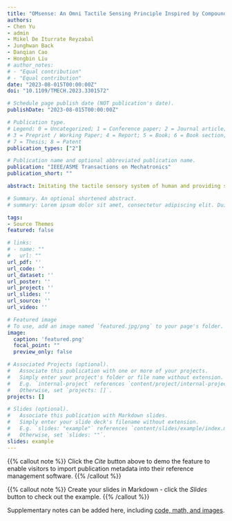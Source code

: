 ```yaml
---
title: "OMsense: An Omni Tactile Sensing Principle Inspired by Compound Eyes"
authors:
- Chen Yu
- admin
- Mikel De Iturrate Reyzabal
- Junghwan Back
- Danqian Cao
- Hongbin Liu
# author_notes:
# - "Equal contribution"
# - "Equal contribution"
date: "2023-08-015T00:00:00Z"
doi: "10.1109/TMECH.2023.3301572"

# Schedule page publish date (NOT publication's date).
publishDate: "2023-08-015T00:00:00Z"

# Publication type.
# Legend: 0 = Uncategorized; 1 = Conference paper; 2 = Journal article;
# 3 = Preprint / Working Paper; 4 = Report; 5 = Book; 6 = Book section;
# 7 = Thesis; 8 = Patent
publication_types: ["2"]

# Publication name and optional abbreviated publication name.
publication: "IEEE/ASME Transactions on Mechatronics"
publication_short: ""

abstract: Imitating the tactile sensory system of human and providing skin-like artificial sensing functions to robotic systems will enable them to interact with unstructured environment safely and efficiently. The vision-based method can achieve soft tactile sensing by the internal visual measurements and the conversion from deformation of an elastomer to haptic information. However, how to reduce the high requirements on both the pixel density of the images and the deformation quantity of the elastomer remains an open issue. Inspired by the compound eyes of the insects, a novel tactile sensing principle, the OMsense sensing principle, has been investigated. Arrays of lenses, acting as the facet lens in compound eyes, have been used for deformation magnification so that the required image pixels and the deformability of the elastomer can be significantly reduced. The contact shape and multiaxis force sensing relies on the soft silicone layer with designated pattern corresponding to the selected lenses. The OMsense has demonstrated high accuracy and low crosstalk in measuring all tactile information. Based on current sensor design, the resolution of normal force, shear force, and torque sensing was found to be 0.2 N, 0.5 N, and 0.003 N ⋅ m, respectively. In OMsense, small and high sample rate image sensors with thinner and stiffer soft sensing layer can be used, which is particularly suitable for miniaturized three-dimensional structures.

# Summary. An optional shortened abstract.
# summary: Lorem ipsum dolor sit amet, consectetur adipiscing elit. Duis posuere tellus ac convallis placerat. Proin tincidunt magna sed ex sollicitudin condimentum.

tags:
- Source Themes
featured: false

# links:
# - name: ""
#   url: ""
url_pdf: ''
url_code: ''
url_dataset: ''
url_poster: ''
url_project: ''
url_slides: ''
url_source: ''
url_video: ''

# Featured image
# To use, add an image named `featured.jpg/png` to your page's folder. 
image:
  caption: 'featured.png'
  focal_point: ""
  preview_only: false

# Associated Projects (optional).
#   Associate this publication with one or more of your projects.
#   Simply enter your project's folder or file name without extension.
#   E.g. `internal-project` references `content/project/internal-project/index.md`.
#   Otherwise, set `projects: []`.
projects: []

# Slides (optional).
#   Associate this publication with Markdown slides.
#   Simply enter your slide deck's filename without extension.
#   E.g. `slides: "example"` references `content/slides/example/index.md`.
#   Otherwise, set `slides: ""`.
slides: example
---
```


{{% callout note %}}
Click the *Cite* button above to demo the feature to enable visitors to import publication metadata into their reference management software.
{{% /callout %}}

{{% callout note %}}
Create your slides in Markdown - click the *Slides* button to check out the example.
{{% /callout %}}

Supplementary notes can be added here, including [code, math, and images](https://wowchemy.com/docs/writing-markdown-latex/).
